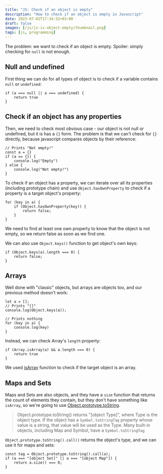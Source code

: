 ```yaml
---
title: "JS: Check if an object is empty"
description: "How to check if an object is empty in Javascript"
date: 2023-07-02T17:34:52+03:00
draft: false
images: [/js/js-is-object-empty/thumbnail.png]
tags: [js, programming]
---
```


The problem: we want to check if an object is empty.
Spoiler: simply checking for `null` is not enough.

<!--more-->

## Null and undefined

First thing we can do for all types of object is to check if
a variable contains `null` or `undefined`:

```
if (a === null || a === undefined) {
	return true
}
```

## Check if an object has any properties

Then, we need to check most obvious case - our object is
not null or undefined, but it is has a `{}` form. The problem is
that we can't check for `{}` directly, because javascript
compares objects by their reference:

```
// Prints "Not empty!"
const a = {}
if (a == {}) {
	console.log("Empty")
} else {
	console.log("Not empty!")
}
```

To check if an object has a property, we can iterate over all
its properties (including prototype chain) and use `Object.hasOwnProperty`
to check if a property is a target object's property:

```
for (key in a) {
	if (Object.hasOwnProperty(key)) {
		return false;
	}
}
```

We need to find at least one own property to know that the object
is not empty, so we return false as soon as we find one.

We can also use `Object.keys()` function to get object's own keys:

```
if (Object.keys(a).length === 0) {
	return false;
}
```
## Arrays

Well done with "classic" objects, but arrays are objects too, and
our previous method doesn't work:

```
let a = [];
// Prints "[]"
console.log(Object.keys(a));

// Prints nothing
for (key in a) {
	console.log(key)
}
```

Instead, we can check Array's `length` property:

```
if (Array.isArray(a) && a.length === 0) {
	return true
}
```

We used [isArray](https://developer.mozilla.org/en-US/docs/Web/JavaScript/Reference/Global_Objects/Array/isArray)
function to check if the target object is an array.


## Maps and Sets

Maps and Sets are also objects, and they have a `size` function that
returns the count of elements they contain, but they don't have something like
`isArray`, so we're going to use [Object.prototype.toString](https://developer.mozilla.org/en-US/docs/Web/JavaScript/Reference/Global_Objects/Object/toString).

>Object.prototype.toString() returns "[object Type]",
>where Type is the object type. If the object has a
>`Symbol.toStringTag` property whose value is a string,
>that value will be used as the Type.
>Many built-in objects, including Map and Symbol, have a `Symbol.toStringTag`

`Object.prototype.toString().call()` returns the object's type, and we
can use it for maps and sets:

```
const tag = Object.prototype.toString().call(a);
if (a === "[object Set]" || a === "[object Map"]) {
	return a.size() === 0;
}
```
